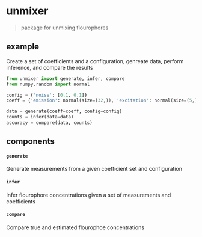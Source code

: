 # unmixer

> package for unmixing flourophores

## example

Create a set of coefficients and a configuration, genreate data, perform inference, and compare the results

```python
from unmixer import generate, infer, compare
from numpy.random import normal

config = {'noise': [0.1, 0.1]}
coeff = {'emission': normal(size=(32,)), 'excitation': normal(size=(5,))}

data = generate(coeff=coeff, config=config)
counts = infer(data=data)
accuracy = compare(data, counts)
```

## components

#### `generate`
Generate measurements from a given coefficient set and configuration

#### `infer`
Infer flourophore concentrations given a set of measurements and coefficients

#### `compare`
Compare true and estimated flourophoe concentrations